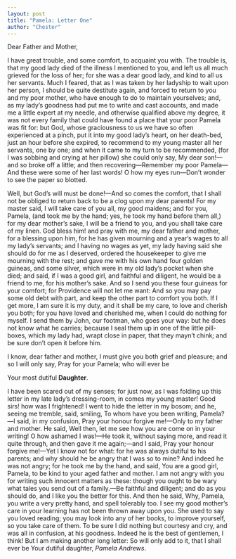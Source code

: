 ```yaml
---
layout: post
title: "Pamela: Letter One"
author: "Chester"
---
```


Dear Father and Mother,

I have great trouble, and some comfort, to acquaint you with. The trouble is, that my good lady died of the illness I mentioned to you, and left us all much grieved for the loss of her; for she was a dear good lady, and kind to all us her servants. Much I feared, that as I was taken by her ladyship to wait upon her person, I should be quite destitute again, and forced to return to you and my poor mother, who have enough to do to maintain yourselves; and, as my lady’s goodness had put me to write and cast accounts, and made me a little expert at my needle, and otherwise qualified above my degree, it was not every family that could have found a place that your poor Pamela was fit for: but God, whose graciousness to us we have so often experienced at a pinch, put it into my good lady’s heart, on her death-bed, just an hour before she expired, to recommend to my young master all her servants, one by one; and when it came to my turn to be recommended, (for I was sobbing and crying at her pillow) she could only say, My dear son!—and so broke off a little; and then recovering—Remember my poor Pamela—And these were some of her last words! O how my eyes run—Don’t wonder to see the paper so blotted.

Well, but God’s will must be done!—And so comes the comfort, that I shall not be obliged to return back to be a clog upon my dear parents! For my master said, I will take care of you all, my good maidens; and for you, Pamela, (and took me by the hand; yes, he took my hand before them all,) for my dear mother’s sake, I will be a friend to you, and you shall take care of my linen. God bless him! and pray with me, my dear father and mother, for a blessing upon him, for he has given mourning and a year’s wages to all my lady’s servants; and I having no wages as yet, my lady having said she should do for me as I deserved, ordered the housekeeper to give me mourning with the rest; and gave me with his own hand four golden guineas, and some silver, which were in my old lady’s pocket when she died; and said, if I was a good girl, and faithful and diligent, he would be a friend to me, for his mother’s sake. And so I send you these four guineas for your comfort; for Providence will not let me want: And so you may pay some old debt with part, and keep the other part to comfort you both. If I get more, I am sure it is my duty, and it shall be my care, to love and cherish you both; for you have loved and cherished me, when I could do nothing for myself. I send them by John, our footman, who goes your way: but he does not know what he carries; because I seal them up in one of the little pill-boxes, which my lady had, wrapt close in paper, that they mayn’t chink; and be sure don’t open it before him.

I know, dear father and mother, I must give you both grief and pleasure; and so I will only say, Pray for your Pamela; who will ever be

Your most dutiful **Daughter**.

I have been scared out of my senses; for just now, as I was folding up this letter in my late lady’s dressing-room, in comes my young master! Good sirs! how was I frightened! I went to hide the letter in my bosom; and he, seeing me tremble, said, smiling, To whom have you been writing, Pamela?—I said, in my confusion, Pray your honour forgive me!—Only to my father and mother. He said, Well then, let me see how you are come on in your writing! O how ashamed I was!—He took it, without saying more, and read it quite through, and then gave it me again;—and I said, Pray your honour forgive me!—Yet I know not for what: for he was always dutiful to his parents; and why should he be angry that I was so to mine? And indeed he was not angry; for he took me by the hand, and said, You are a good girl, Pamela, to be kind to your aged father and mother. I am not angry with you for writing such innocent matters as these: though you ought to be wary what tales you send out of a family.—Be faithful and diligent; and do as you should do, and I like you the better for this. And then he said, Why, Pamela, you write a very pretty hand, and spell tolerably too. I see my good mother’s care in your learning has not been thrown away upon you. She used to say you loved reading; you may look into any of her books, to improve yourself, so you take care of them. To be sure I did nothing but courtesy and cry, and was all in confusion, at his goodness. Indeed he is the best of gentlemen, I think! But I am making another long letter: So will only add to it, that I shall ever be Your dutiful daughter, *Pamela Andrews*.
